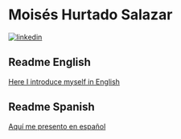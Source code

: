 
# Moisés Hurtado Salazar
[![linkedin](https://img.shields.io/badge/linkedin-0A66C2?style=for-the-badge&logo=linkedin&logoColor=white)](https://www.linkedin.com/in/moiseshurtado/)

## Readme English
[Here I introduce myself in English](README_EN.md)

## Readme Spanish
[Aquí me presento en español](README_SP.md)
